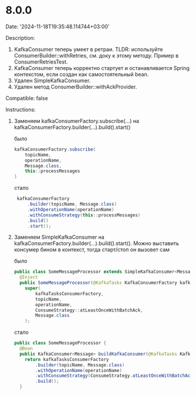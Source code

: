 # 8.0.0

Date: '2024-11-18T19:35:48.114744+03:00'

Description:

1. KafkaConsumer теперь умеет в ретраи. TLDR: используйте ConsumerBuilder::withRetries, см. доку к этому методу. Пример в ConsumerRetriesTest.
2. KafkaConsumer теперь корректно стартует и останавливается Spring контекстом, если создан как самостоятельный bean.
3. Удален SimpleKafkaConsumer.
4. Удален метод ConsumerBuilder::withAckProvider.

Compatible: false

Instructions:

1. Заменяем kafkaConsumerFactory.subscribe(...) на kafkaConsumerFactory.builder(...).build().start()

   было
    ```java
    kafkaConsumerFactory.subscribe(
        topicName,
        operationName,
        Message.class,
        this::processMessages
    )
    ```
   стало
    ```java
     kafkaConsumerFactory
         .builder(topicName, Message.class)
         .withOperationName(operationName)
         .withConsumeStrategy(this::processMessages)
         .build()
         .start();
    ```
2. Заменяем SimpleKafkaConsumer на kafkaConsumerFactory.builder(...).build().start(). Можно выставить консумер бином в контекст, тогда старт/стоп он
   вызовет сам 

   было
    ```java
    public class SomeMessageProcessor extends SimpleKafkaConsumer<Message> {
      @Inject
      public SomeMessageProcessor(@KafkaTasks KafkaConsumerFactory kafkaTasksConsumerFactory) {
        super(
            kafkaTasksConsumerFactory,
            topicName,
            operationName,
            ConsumeStrategy::atLeastOnceWithBatchAck,
            Message.class
        );
    ```
   стало
    ```java
    public class SomeMessageProcessor {
      @Bean
      public KafkaConsumer<Message> buildKafkaConsumer(@KafkaTasks KafkaConsumerFactory kafkaTasksConsumerFactory) {
        return kafkaTasksConsumerFactory
            .builder(topicName, Message.class)
            .withOperationName(operationName)
            .withConsumeStrategy(ConsumeStrategy.atLeastOnceWithBatchAck(this::process))
            .build();
      }
    ```



